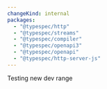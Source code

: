 ```yaml
---
changeKind: internal
packages:
  - "@typespec/http"
  - "@typespec/streams"
  - "@typespec/compiler"
  - "@typespec/openapi3"
  - "@typespec/openapi"
  - "@typespec/http-server-js"
---
```


Testing new dev range
